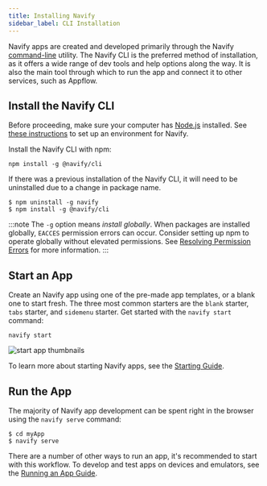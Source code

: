 ```yaml
---
title: Installing Navify
sidebar_label: CLI Installation
---
```


<head>
  <title>How to Install The Navify Framework CLI to Build Mobile Apps</title>
  <meta
    name="description"
    content="The Navify CLI is the preferred method of installation—offering a wide range of dev tools and help options. Learn how to install Navify and begin building apps."
  />
</head>

Navify apps are created and developed primarily through the Navify [command-line](../reference/glossary.md#cli) utility. The Navify CLI is the preferred method of installation, as it offers a wide range of dev tools and help options along the way. It is also the main tool through which to run the app and connect it to other services, such as Appflow.

## Install the Navify CLI

Before proceeding, make sure your computer has [Node.js](../reference/glossary.md#node) installed. See [these instructions](environment.md) to set up an environment for Navify.

Install the Navify CLI with npm:

```shell
npm install -g @navify/cli
```

If there was a previous installation of the Navify CLI, it will need to be uninstalled due to a change in package name.

```shell
$ npm uninstall -g navify
$ npm install -g @navify/cli

```

:::note
The `-g` option means _install globally_. When packages are installed globally, `EACCES` permission errors can occur.
Consider setting up npm to operate globally without elevated permissions. See [Resolving Permission Errors](../developing/tips.md#resolving-permission-errors) for more information.
:::

## Start an App

Create an Navify app using one of the pre-made app templates, or a blank one to start fresh. The three most common starters are the `blank` starter, `tabs` starter, and `sidemenu` starter. Get started with the `navify start` command:

```shell
navify start
```

![start app thumbnails](/img/installation/start-app-thumbnails.png)

To learn more about starting Navify apps, see the [Starting Guide](../developing/starting.md).

## Run the App

The majority of Navify app development can be spent right in the browser using the `navify serve` command:

```shell
$ cd myApp
$ navify serve
```

There are a number of other ways to run an app, it's recommended to start with this workflow. To develop and test apps on devices and emulators, see the [Running an App Guide](../developing/previewing.md).
